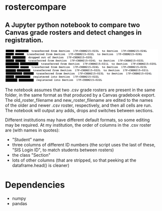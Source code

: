 # rostercompare

## A Jupyter python notebook to compare two Canvas grade rosters and detect changes in registration.

![](https://github.com/sametz/rostercompare/blob/master/sample_output.gif)

The notebook assumes that two .csv grade rosters are present in the same folder, in the same format as that produced by a Canvas gradebook export. The old_roster_filename and new_roster_filename are edited to the names of the older and newer .csv roster, respectively, and then all cells are run. The notebook will output any adds, drops and switches between sections.

Different institutions may have different default formats, so some editing may be required. At my institution, the order of columns in the .csv roster are (with names in quotes):

- "Student" name
- three columns of different ID numbers (the script uses the last of these, "SIS Login ID", to match students between rosters)
- the class "Section"
- lots of other columns (that are stripped, so that peeking at the dataframe.head() is cleaner)

# Dependencies

- numpy
- pandas
